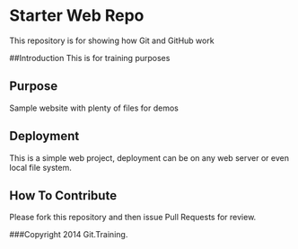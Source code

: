 # Starter Web Repo

This repository is for showing how Git and GitHub work


##Introduction
This is for training purposes

## Purpose

Sample website with plenty of files for demos

## Deployment
This is a simple web project, deployment can be on any web server or even local file system.

## How To Contribute
Please fork this repository and then issue Pull Requests for review.

###Copyright
2014 Git.Training.